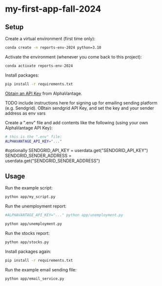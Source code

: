 # my-first-app-fall-2024

## Setup

Create a virtual environment (first time only):

```sh
conda create -n reports-env-2024 python=3.10
```

Activate the environment (whenever you come back to this project):

```sh
conda activate reports-env-2024
```

Install packages:

```sh
pip install -r requirements.txt
```

[Obtain an API Key](https://www.alphavantage.co/support/#api-key) from AlphaVantage.

TODO include instructions here for signing up for emailing sending platform (e.g. Sendgrid). OBtain sendgrid API Key, and set the key and your sender address as env vars 

Create a ".env" file and add contents like the following (using your own AlphaVantage API Key):

```sh
# this is the ".env" file:
ALPHAVANTAGE_API_KEY="..."
```

#optionally 
SENDGRID_API_KEY = userdata.get("SENDGRID_API_KEY")
SENDGRID_SENDER_ADDRESS = userdata.get("SENDGRID_SENDER_ADDRESS")

## Usage

Run the example script:

```sh
python app/my_script.py
```

Run the unemployment report:

```sh
#ALPHAVANTAGE_API_KEY="..." python app/unemployment.py

python app/unemployment.py
```

Run the stocks report:

```sh
python app/stocks.py
```

Install packages again:

```sh
pip install -r requirements.txt
```


Run the example email sending file:

```sh
python app/email_service.py
```